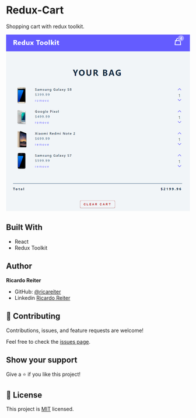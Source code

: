 # Redux-Cart

Shopping cart with redux toolkit.

<p>
    <img src="public/project.png" >
</p>

## Built With

- React
- Redux Toolkit

## Author

**Ricardo Reiter**

- GitHub: [@ricareiter](https://github.com/ricareiter)
- Linkedin [Ricardo Reiter](https://www.linkedin.com/in/ricardoreiter/)

## 🤝 Contributing

Contributions, issues, and feature requests are welcome!

Feel free to check the [issues page](https://github.com/ricareiter/tip-calculator/issues).

## Show your support

Give a ⭐️ if you like this project!

## 📝 License

This project is [MIT](./LICENSE) licensed.
